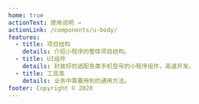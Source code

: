 ```yaml
---
home: true
actionText: 使用说明 →
actionLink: /components/u-body/
features:
  - title: 项目结构
    details: 介绍小程序的整体项目结构。
  - title: UI组件
    details: 封装好的适配各类手机型号的小程序组件，高速开发。
  - title: 工具类
    details: 业务中需要用到的通用方法。
footer: Copyright © 2020
---
```

